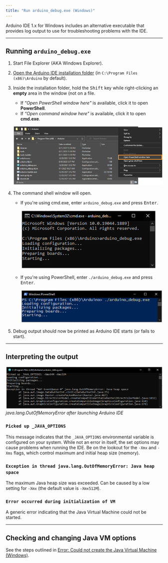 ```yaml
---
title: "Run arduino_debug.exe (Windows)"
---
```


Arduino IDE 1.x for Windows includes an alternative executable that provides log output to use for troubleshooting problems with the IDE.

---

## Running `arduino_debug.exe`

1. Start File Explorer (AKA Windows Explorer).

2. [Open the Arduino IDE installation folder](https://support.arduino.cc/hc/en-us/articles/4412943340178-Open-the-Arduino-IDE-installation-folder) (in `C:\Program Files (x86)\Arduino` by default).

3. Inside the installation folder, hold the <kbd>Shift</kbd> key while right-clicking an **empty** area in the window (not on a file.

   * If _"Open PowerShell window here"_ is available, click it to open **PowerShell**.
   * If _“Open command window here"_ is available, click it to open **cmd.exe**.

   ![Opening PowerShell with Shift + right-click.](img/arduino_debug-right-click-menu.png)

4. The command shell window will open.

   * If you're using cmd.exe, enter `arduino_debug.exe` and press <kbd>Enter</kbd>.

     ![Running arduino_debug.exe in cmd.exe](img/arduino_debug-cmd-run.png)

   * If you're using PowerShell, enter `./arduino_debug.exe` and press <kbd>Enter</kbd>.

     ![Running arduino_debug.exe in PowerShell](img/arduino_debug-powershell-run.png)

5. Debug output should now be printed as Arduino IDE starts (or fails to start).

---

## Interpreting the output

![The command interpreter printing information about picked up _JAVA_OPTIONS and an error: "Exception in thread java.lang.OutOfMemoryError: Java heap space"](img/arduino-debug-error-init-vm.png)
_java.lang.OutOfMemoryError after launching Arduino IDE_

### `Picked up _JAVA_OPTIONS`

This message indicates that the `_JAVA_OPTIONS` environmental variable is configured on your system. While not an error in itself, the set options may cause problems when running the IDE. Be on the lookout for the `-Xmx` and `-Xms` flags, which control maximum and initial heap size (memory).

### `Exception in thread java.lang.OutOfMemoryError: Java heap space`

The maximum Java heap size was exceeded. Can be caused by a low setting for `-Xmx` (the default value is `-Xmx512M`).

### `Error occurred during initialization of VM`

A generic error indicating that the Java Virtual Machine could not be started.

---

## Checking and changing Java VM options

See the steps outlined in [Error: Could not create the Java Virtual Machine (Windows)](https://support.arduino.cc/hc/en-us/articles/360021218899-Error-Could-not-create-the-Java-Virtual-Machine-Windows-).

<!-- Tags -->
<p style="display:none;">
   AWT-EventQueue-0
</p>

<!-- markdownlint-disable-file HC001 -->
